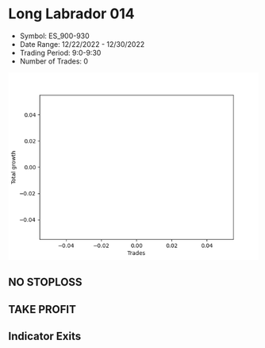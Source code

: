 # Long Labrador 014 
- Symbol: ES_900-930
- Date Range: 12/22/2022 - 12/30/2022
- Trading Period: 9:0-9:30
- Number of Trades: 0

![Plot](LongLabrador014ES_900-930.png)
## NO STOPLOSS














## TAKE PROFIT











## Indicator Exits

